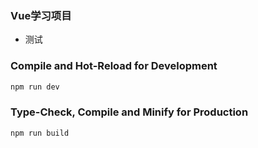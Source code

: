 ### Vue学习项目
- 测试
### Compile and Hot-Reload for Development

```sh
npm run dev
```

### Type-Check, Compile and Minify for Production

```sh
npm run build
```

